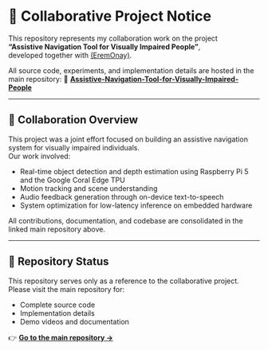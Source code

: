 # 🤝 Collaborative Project Notice

This repository represents my collaboration work on the project  
**“Assistive Navigation Tool for Visually Impaired People”**,  
developed together with [(EremOnay)](https://github.com/EremOnay).

All source code, experiments, and implementation details are hosted in the main repository:
🔗 **[Assistive-Navigation-Tool-for-Visually-Impaired-People](https://github.com/EremOnay/Assistive-Navigation-Tool-for-Visually-Impaired-People-)**

---

## 🧩 Collaboration Overview

This project was a joint effort focused on building an assistive navigation system for visually impaired individuals.  
Our work involved:
- Real-time object detection and depth estimation using Raspberry Pi 5 and the Google Coral Edge TPU  
- Motion tracking and scene understanding  
- Audio feedback generation through on-device text-to-speech  
- System optimization for low-latency inference on embedded hardware  

All contributions, documentation, and codebase are consolidated in the linked main repository above.

---

## 📂 Repository Status

This repository serves only as a reference to the collaborative project.  
Please visit the main repository for:
- Complete source code  
- Implementation details  
- Demo videos and documentation

👉 **[Go to the main repository →](https://github.com/EremOnay/Assistive-Navigation-Tool-for-Visually-Impaired-People-)**
